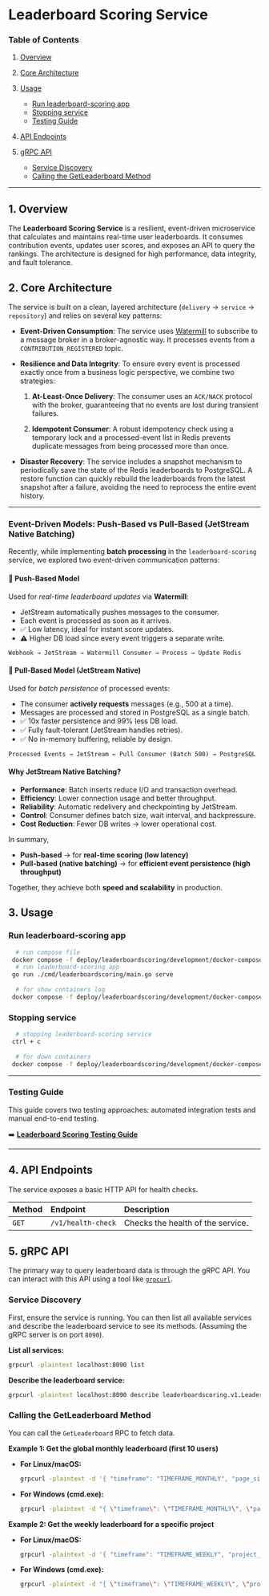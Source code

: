 # Leaderboard Scoring Service

### Table of Contents

1. [Overview](#1-overview)
2. [Core Architecture](#2-core-architecture)
3. [Usage](#3-usage)

    * [Run leaderboard-scoring app](#run-leaderboard-scoring-app)
    * [Stopping service](#stopping-service)
    * [Testing Guide](#testing-guide)
4. [API Endpoints](#4-api-endpoints)
5. [gRPC API](#5-grpc-api)

    * [Service Discovery](#service-discovery)
    * [Calling the GetLeaderboard Method](#calling-the-getleaderboard-method)

---

## 1. Overview

The **Leaderboard Scoring Service** is a resilient, event-driven microservice that calculates and maintains real-time
user leaderboards. It consumes contribution events, updates user scores, and exposes an API to query the rankings. The
architecture is designed for high performance, data integrity, and fault tolerance.

## 2. Core Architecture

The service is built on a clean, layered architecture (`delivery` -> `service` -> `repository`) and relies on several
key patterns:

* **Event-Driven Consumption**: The service uses [Watermill](https://watermill.io/) to subscribe to a message broker in
  a broker-agnostic way. It processes events from a `CONTRIBUTION_REGISTERED` topic.

* **Resilience and Data Integrity**: To ensure every event is processed exactly once from a business logic perspective,
  we combine two strategies:

    1. **At-Least-Once Delivery**: The consumer uses an `ACK/NACK` protocol with the broker, guaranteeing that no events
       are lost during transient failures.

    2. **Idempotent Consumer**: A robust idempotency check using a temporary lock and a processed-event list in Redis
       prevents duplicate messages from being processed more than once.

* **Disaster Recovery**: The service includes a snapshot mechanism to periodically save the state of the Redis
  leaderboards to PostgreSQL. A restore function can quickly rebuild the leaderboards from the latest snapshot after a
  failure, avoiding the need to reprocess the entire event history.

---

### Event-Driven Models: Push-Based vs Pull-Based (JetStream Native Batching)

Recently, while implementing **batch processing** in the `leaderboard-scoring` service, we explored two event-driven
communication patterns:

#### 🔹 Push-Based Model

Used for *real-time leaderboard updates* via **Watermill**:

- JetStream automatically pushes messages to the consumer.
- Each event is processed as soon as it arrives.
- ✅ Low latency, ideal for instant score updates.
- ⚠️ Higher DB load since every event triggers a separate write.

```
Webhook → JetStream → Watermill Consumer → Process → Update Redis
```

#### 🔹 Pull-Based Model (JetStream Native)

Used for *batch persistence* of processed events:

- The consumer **actively requests** messages (e.g., 500 at a time).
- Messages are processed and stored in PostgreSQL as a single batch.
- ✅ 10x faster persistence and 99% less DB load.
- ✅ Fully fault-tolerant (JetStream handles retries).
- ✅ No in-memory buffering, reliable by design.

```
Processed Events → JetStream ← Pull Consumer (Batch 500) → PostgreSQL
```

#### Why JetStream Native Batching?

- **Performance**: Batch inserts reduce I/O and transaction overhead.
- **Efficiency**: Lower connection usage and better throughput.
- **Reliability**: Automatic redelivery and checkpointing by JetStream.
- **Control**: Consumer defines batch size, wait interval, and backpressure.
- **Cost Reduction**: Fewer DB writes → lower operational cost.

In summary,

- **Push-based** → for **real-time scoring (low latency)**
- **Pull-based (native batching)** → for **efficient event persistence (high throughput)**

Together, they achieve both **speed and scalability** in production.

## 3. Usage

### Run leaderboard-scoring app

```bash
  # run compose file
 docker compose -f deploy/leaderboardscoring/development/docker-compose.no-service.yml up -d
  # run leaderboard-scoring app
 go run ./cmd/leaderboardscoring/main.go serve
 
  # for show containers log
 docker compose -f deploy/leaderboardscoring/development/docker-compose.no-service.yml logs -f
```

### Stopping service

```bash
  # stopping leaderboard-scoring service
 ctrl + c
 
  # for down containers
 docker compose -f deploy/leaderboardscoring/development/docker-compose.no-service.yml down -v
```

---

### Testing Guide

This guide covers two testing approaches: automated integration tests and manual end-to-end testing.

➡️ **[Leaderboard Scoring Testing Guide](./test/test_readme.md)**

---

## 4. API Endpoints

The service exposes a basic HTTP API for health checks.

| Method | Endpoint           | Description                       |
|:-------|:-------------------|:----------------------------------|
| `GET`  | `/v1/health-check` | Checks the health of the service. |

## 5. gRPC API

The primary way to query leaderboard data is through the gRPC API. You can interact with this API using a tool like [
`grpcurl`](https://github.com/fullstorydev/grpcurl).

### Service Discovery

First, ensure the service is running. You can then list all available services and describe the leaderboard service to
see its methods. (Assuming the gRPC server is on port `8090`).

**List all services:**

```bash
grpcurl -plaintext localhost:8090 list
```

**Describe the leaderboard service:**

```bash
grpcurl -plaintext localhost:8090 describe leaderboardscoring.v1.LeaderboardScoringService
```

### Calling the GetLeaderboard Method

You can call the `GetLeaderboard` RPC to fetch data.

**Example 1: Get the global monthly leaderboard (first 10 users)**

* **For Linux/macOS:**

  ```bash
  grpcurl -plaintext -d '{ "timeframe": "TIMEFRAME_MONTHLY", "page_size": 10, "offset": 0 }' localhost:8090 leaderboardscoring.v1.LeaderboardScoringService.GetLeaderboard
  ```

* **For Windows (cmd.exe):**

  ```bash
  grpcurl -plaintext -d "{ \"timeframe\": \"TIMEFRAME_MONTHLY\", \"page_size\": 10, \"offset\": 0 }" localhost:8090 leaderboardscoring.v1.LeaderboardScoringService.GetLeaderboard
  ```

**Example 2: Get the weekly leaderboard for a specific project**

* **For Linux/macOS:**

  ```bash
  grpcurl -plaintext -d '{ "timeframe": "TIMEFRAME_WEEKLY", "project_id": "gocasters/rankr", "page_size": 10, "offset": 0 }' localhost:8090 leaderboardscoring.v1.LeaderboardScoringService.GetLeaderboard
  ```

* **For Windows (cmd.exe):**

  ```bash
  grpcurl -plaintext -d "{ \"timeframe\": \"TIMEFRAME_WEEKLY\", \"project_id\": \"gocasters/rankr\", \"page_size\": 10, \"offset\": 0 }" localhost:8090 leaderboardscoring.v1.LeaderboardScoringService.GetLeaderboard
  ```
